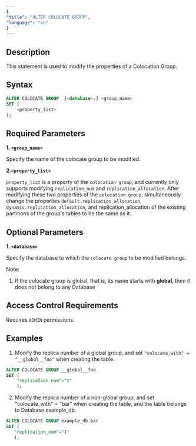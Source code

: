```yaml
---
{
"title": "ALTER COLOCATE GROUP",
"language": "en"
}
---
```


## Description

This statement is used to modify the properties of a Colocation Group.

## Syntax

```sql
ALTER COLOCATE GROUP  [<database>.] <group_name>
SET (
    <property_list>
);
```
## Required Parameters

**1. `<group_name>`**

Specify the name of the colocate group to be modified.

**2.`<property_list>`**

`property_list` is a property of the `colocation group`, and currently only supports modifying `replication_num` and `replication_allocation`. After modifying these two properties of the `colocation group`, simultaneously change the properties `default.replication_allocation`, `dynamic.replication_allocation`, and replication_allocation of the existing partitions of the group's tables to be the same as it.

## Optional Parameters

**1. `<database>`**

Specify the database to which the `colocate group` to be modified belongs.

Note:
1. If the colocate group is global, that is, its name starts with __global__, then it does not belong to any Database

## Access Control Requirements
Requires `ADMIN` permissions.

## Examples

1. Modify the replica number of a global group, and set `"colocate_with" = "__global__foo"` when creating the table.

```sql
ALTER COLOCATE GROUP __global__foo
SET (
    "replication_num"="1"
    );
```

2. Modify the replica number of a non-global group, and set "colocate_with" = "bar" when creating the table, and the table belongs to Database example_db.
 ```sql 
ALTER COLOCATE GROUP example_db.bar
SET (
    "replication_num"="1"
    );
```
